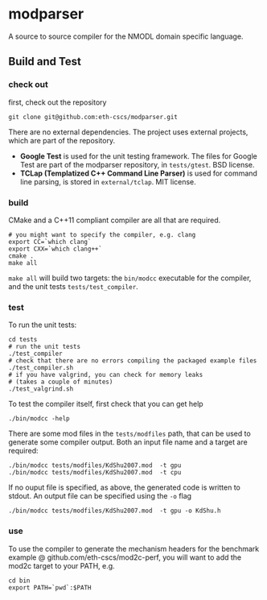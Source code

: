 # modparser

A source to source compiler for the NMODL domain specific language.

## Build and Test

### check out

first, check out the repository
```
git clone git@github.com:eth-cscs/modparser.git
```

There are no external dependencies. The project uses external projects, which are part of the repository.
* **Google Test** is used for the unit testing framework. The files for Google Test are part of the modparser repository, in ```tests/gtest```. BSD license.
* **TCLap (Templatized C++ Command Line Parser)** is used for command line parsing, is stored in `external/tclap`. MIT license.

### build

CMake and a C++11 compliant compiler are all that are required.

```
# you might want to specify the compiler, e.g. clang
export CC=`which clang`
export CXX=`which clang++`
cmake .
make all
```

```make all``` will build two targets: the ```bin/modcc``` executable for the compiler, and the unit tests ```tests/test_compiler```.

### test

To run the unit tests:
```
cd tests
# run the unit tests
./test_compiler
# check that there are no errors compiling the packaged example files
./test_compiler.sh
# if you have valgrind, you can check for memory leaks
# (takes a couple of minutes)
./test_valgrind.sh
```

To test the compiler itself, first check that you can get help

```
./bin/modcc -help
```

There are some mod files in the ```tests/modfiles``` path, that can be used to generate some compiler output. Both an input file name and a target are required:

```
./bin/modcc tests/modfiles/KdShu2007.mod  -t gpu
./bin/modcc tests/modfiles/KdShu2007.mod  -t cpu
```

If no ouput file is specified, as above, the generated code is written to stdout. An output file can be specified using the ```-o``` flag

```
./bin/modcc tests/modfiles/KdShu2007.mod  -t gpu -o KdShu.h
```

### use

To use the compiler to generate the mechanism headers for the benchmark example @ github.com/eth-cscs/mod2c-perf, you will want to add the mod2c target to your PATH, e.g.
```
cd bin
export PATH=`pwd`:$PATH
```

